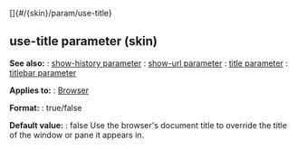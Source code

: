 []{#/{skin}/param/use-title}
## use-title parameter (skin)
**See also:**
:   [show-history parameter](#/%7Bskin%7D/param/show-history)
:   [show-url parameter](#/%7Bskin%7D/param/show-url)
:   [title parameter](#/%7Bskin%7D/param/title)
:   [titlebar parameter](#/%7Bskin%7D/param/titlebar)
<!-- -->
**Applies to:**
:   [Browser](#/%7Bskin%7D/control/browser)
<!-- -->
**Format:**
:   true/false
<!-- -->
**Default value:**
:   false
Use the browser\'s document title to override the title of the window or
pane it appears in.